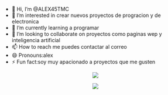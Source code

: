 - 👋 Hi, I’m @ALEX45TMC
- 👀 I’m interested in crear nuevos proyectos de progracion y de electronica
- 🌱 I’m currently learning a programar
- 💞️ I’m looking to collaborate on proyectos como paginas wep y inteligencia artificial
- 📫 How to reach me puedes contactar al correo 
- 😄 Pronouns:alex
- ⚡ Fun fact:soy muy apacionado a proyectos que me gusten
<!---
ALEX45TMC/ALEX45TMC is a ✨ special ✨ repository because its `README.md` (this file) appears on your GitHub profile.
You can click the Preview link to take a look at your changes.


--->
<p align="center">
  <a href="https://skillicons.dev">
    <img src="https://skillicons.dev/icons?i=blender,cpp,css,github,gmail,htmx,js,kali,linux,arduino,discord" />
  </a>
</p>
<p align="center">
  <a href="https://skillicons.dev">
    <img src="https://skillicons.dev/icons?i=ps,pr,py,raspberrypi,unity,unreal,vscode,windows,robloxstudio,c,html" />
  </a>
</p>
